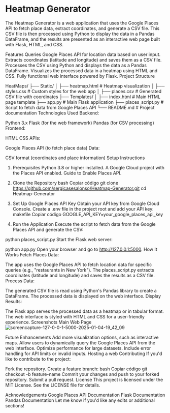 <h1>Heatmap Generator</h1>
The Heatmap Generator is a web application that uses the Google Places API to fetch place data, extract coordinates, and generate a CSV file. This CSV file is then processed using Python to display the data in a Pandas DataFrame, and the results are presented as an interactive web page built with Flask, HTML, and CSS.

Features
Queries Google Places API for location data based on user input.
Extracts coordinates (latitude and longitude) and saves them as a CSV file.
Processes the CSV using Python and displays the data as a Pandas DataFrame.
Visualizes the processed data in a heatmap using HTML and CSS.
Fully functional web interface powered by Flask.
Project Structure


HeatMaps/
├── Static/
│   ├── heatmap.html         # Heatmap visualization
│   ├── styles.css           # Custom styles for the web app
│   ├── places.csv           # Generated CSV file with coordinates
├── Templates/
│   ├── index.html           # Main HTML page template
├── app.py                   # Main Flask application
├── places_script.py         # Script to fetch data from Google Places API
└── README.md                # Project documentation
Technologies Used
Backend:

Python 3.x
Flask (for the web framework)
Pandas (for CSV processing)
Frontend:

HTML
CSS
APIs:

Google Places API (to fetch place data)
Data:

CSV format (coordinates and place information)
Setup Instructions
1. Prerequisites
Python 3.8 or higher installed.
A Google Cloud project with the Places API enabled. Guide to Enable Places API.
2. Clone the Repository
bash
Copiar código
git clone https://github.com/sergicasesalonso/Heatmap-Generator.git
cd Heatmap-Generator

3. Set Up Google Places API Key
Obtain your API key from Google Cloud Console.
Create a .env file in the project root and add your API key:
makefile
Copiar código
GOOGLE_API_KEY=your_google_places_api_key
4. Run the Application
Execute the script to fetch data from the Google Places API and generate the CSV:

python places_script.py
Start the Flask web server:

python app.py
Open your browser and go to http://127.0.0.1:5000.
How It Works
Fetch Places Data:

The app uses the Google Places API to fetch location data for specific queries (e.g., "restaurants in New York").
The places_script.py extracts coordinates (latitude and longitude) and saves the results as a CSV file.
Process Data:

The generated CSV file is read using Python's Pandas library to create a DataFrame.
The processed data is displayed on the web interface.
Display Results:

The Flask app serves the processed data as a heatmap or in tabular format.
The web interface is styled with HTML and CSS for a user-friendly experience.
Screenshots
Main Web Page
![screencapture-127-0-0-1-5000-2025-01-04-19_42_09](https://github.com/user-attachments/assets/0e4e2b54-fd2a-4409-a80c-4c0c37117c04)


Future Enhancements
Add more visualization options, such as interactive maps.
Allow users to dynamically query the Google Places API from the web interface.
Optimize performance for large datasets.
Include error handling for API limits or invalid inputs.
Hosting a web
Contributing
If you'd like to contribute to the project:

Fork the repository.
Create a feature branch:
bash
Copiar código
git checkout -b feature-name
Commit your changes and push to your forked repository.
Submit a pull request.
License
This project is licensed under the MIT License. See the LICENSE file for details.

Acknowledgements
Google Places API Documentation
Flask Documentation
Pandas Documentation
Let me know if you'd like any edits or additional sections!
